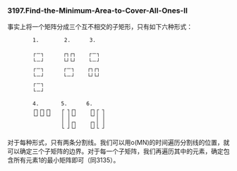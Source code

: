 ### 3197.Find-the-Minimum-Area-to-Cover-All-Ones-II

事实上将一个矩阵分成三个互不相交的子矩形，只有如下六种形式：
```
        1.        2.      3.
                    
        ┌－┐      ┌┐┌┐    ┌－┐
        └－┘      └┘└┘    └－┘
        ┌－┐      ┌－┐    ┌┐┌┐
        └－┘      └－┘    └┘└┘
        ┌－┐
        └－┘
        
        4.       5.      6.
        ┌┐┌┐┌┐   ┌ ┐┌┐    ┌┐┌ ┐
        └┘└┘└┘   │ │└┘    └┘│ │
                 │ │┌┐    ┌┐│ │
                 └ ┘└┘    └┘└ ┘
```
对于每种形式，只有两条分割线。我们可以用o(MN)的时间遍历分割线的位置，就可以确定三个子矩阵的边界。对于每一个子矩阵，我们再遍历其中的元素，确定包含所有元素1的最小矩阵即可（同3135）。
                 
